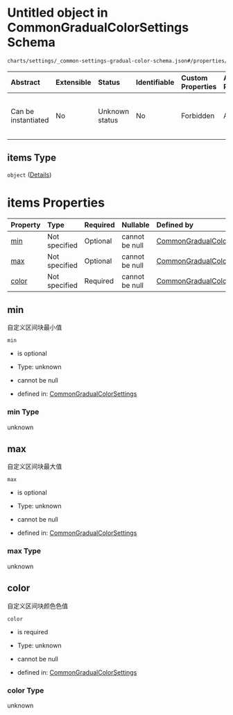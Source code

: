# Untitled object in CommonGradualColorSettings Schema

```txt
charts/settings/_common-settings-gradual-color-schema.json#/properties/gradualColor/properties/levels/items
```



| Abstract            | Extensible | Status         | Identifiable | Custom Properties | Additional Properties | Access Restrictions | Defined In                                                                                                                                |
| :------------------ | :--------- | :------------- | :----------- | :---------------- | :-------------------- | :------------------ | :---------------------------------------------------------------------------------------------------------------------------------------- |
| Can be instantiated | No         | Unknown status | No           | Forbidden         | Allowed               | none                | [\_common-settings-gradual-color-schema.json\*](../out/charts/settings/_common-settings-gradual-color-schema.json "open original schema") |

## items Type

`object` ([Details](_common-settings-gradual-color-schema-properties-gradualcolor-properties-levels-items.md))

# items Properties

| Property        | Type          | Required | Nullable       | Defined by                                                                                                                                                                                                                                                             |
| :-------------- | :------------ | :------- | :------------- | :--------------------------------------------------------------------------------------------------------------------------------------------------------------------------------------------------------------------------------------------------------------------- |
| [min](#min)     | Not specified | Optional | cannot be null | [CommonGradualColorSettings](_common-settings-gradual-color-schema-properties-gradualcolor-properties-levels-items-properties-min.md "charts/settings/_common-settings-gradual-color-schema.json#/properties/gradualColor/properties/levels/items/properties/min")     |
| [max](#max)     | Not specified | Optional | cannot be null | [CommonGradualColorSettings](_common-settings-gradual-color-schema-properties-gradualcolor-properties-levels-items-properties-max.md "charts/settings/_common-settings-gradual-color-schema.json#/properties/gradualColor/properties/levels/items/properties/max")     |
| [color](#color) | Not specified | Required | cannot be null | [CommonGradualColorSettings](_common-settings-gradual-color-schema-properties-gradualcolor-properties-levels-items-properties-color.md "charts/settings/_common-settings-gradual-color-schema.json#/properties/gradualColor/properties/levels/items/properties/color") |

## min

自定义区间块最小值

`min`

* is optional

* Type: unknown

* cannot be null

* defined in: [CommonGradualColorSettings](_common-settings-gradual-color-schema-properties-gradualcolor-properties-levels-items-properties-min.md "charts/settings/_common-settings-gradual-color-schema.json#/properties/gradualColor/properties/levels/items/properties/min")

### min Type

unknown

## max

自定义区间块最大值

`max`

* is optional

* Type: unknown

* cannot be null

* defined in: [CommonGradualColorSettings](_common-settings-gradual-color-schema-properties-gradualcolor-properties-levels-items-properties-max.md "charts/settings/_common-settings-gradual-color-schema.json#/properties/gradualColor/properties/levels/items/properties/max")

### max Type

unknown

## color

自定义区间块颜色色值

`color`

* is required

* Type: unknown

* cannot be null

* defined in: [CommonGradualColorSettings](_common-settings-gradual-color-schema-properties-gradualcolor-properties-levels-items-properties-color.md "charts/settings/_common-settings-gradual-color-schema.json#/properties/gradualColor/properties/levels/items/properties/color")

### color Type

unknown
